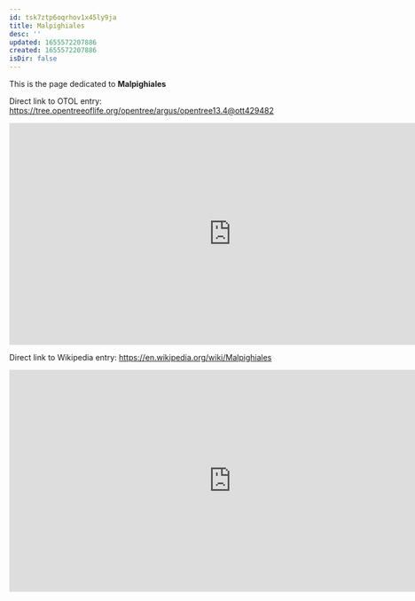 ```yaml
---
id: tsk7ztp6oqrhov1x45ly9ja
title: Malpighiales
desc: ''
updated: 1655572207886
created: 1655572207886
isDir: false
---
```

This is the page dedicated to **Malpighiales**


Direct link to OTOL entry: https://tree.opentreeoflife.org/opentree/argus/opentree13.4@ott429482



<html>
    <body>
    <iframe src="https://tree.opentreeoflife.org/opentree/argus/opentree13.4@ott429482"
    width="800" height="400" frameborder="0" allowfullscreen> </iframe>
    </body>
</html>
    


Direct link to Wikipedia entry: https://en.wikipedia.org/wiki/Malpighiales



<html>
    <body>
    <iframe src="https://en.wikipedia.org/wiki/Malpighiales"
    width="800" height="400" frameborder="0" allowfullscreen> </iframe>
    </body>
</html>
    
